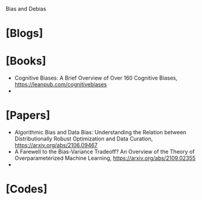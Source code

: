Bias and Debias

# [Blogs]

# [Books]
+ Cognitive Biases: A Brief Overview of Over 160 Cognitive Biases, https://leanpub.com/cognitivebiases
+ 

# [Papers]
+ Algorithmic Bias and Data Bias: Understanding the Relation between Distributionally Robust Optimization and Data Curation, https://arxiv.org/abs/2106.09467
+ A Farewell to the Bias-Variance Tradeoff? An Overview of the Theory of Overparameterized Machine Learning, https://arxiv.org/abs/2109.02355
+ 

# [Codes]

